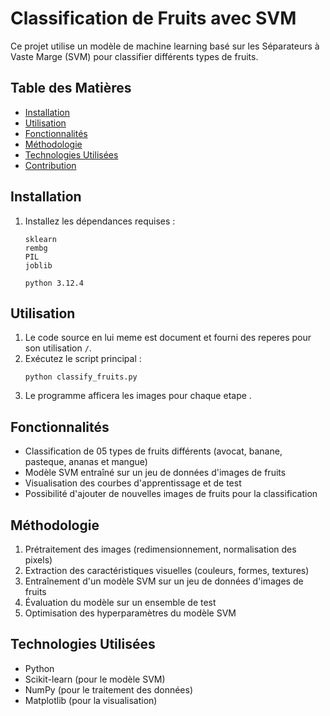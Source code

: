 
# Classification de Fruits avec SVM

Ce projet utilise un modèle de machine learning basé sur les Séparateurs à Vaste Marge (SVM) pour classifier différents types de fruits.

## Table des Matières
- [Installation](#installation)
- [Utilisation](#utilisation)
- [Fonctionnalités](#fonctionnalités)
- [Méthodologie](#méthodologie)
- [Technologies Utilisées](#technologies-utilisées)
- [Contribution](#contribution)


## Installation


1. Installez les dépendances requises :
   ```
   sklearn
   rembg
   PIL
   joblib

   python 3.12.4
   ```

## Utilisation

1. Le code source en lui meme est document et fourni des reperes pour son utilisation `/`.
2. Exécutez le script principal :
   ```
   python classify_fruits.py
   ```
3. Le programme afficera les images pour chaque etape .

## Fonctionnalités

- Classification de 05 types de fruits différents (avocat, banane, pasteque, ananas et mangue)
- Modèle SVM entraîné sur un jeu de données d'images de fruits
- Visualisation des courbes d'apprentissage et de test
- Possibilité d'ajouter de nouvelles images de fruits pour la classification

## Méthodologie

1. Prétraitement des images (redimensionnement, normalisation des pixels)
2. Extraction des caractéristiques visuelles (couleurs, formes, textures)
3. Entraînement d'un modèle SVM sur un jeu de données d'images de fruits
4. Évaluation du modèle sur un ensemble de test
5. Optimisation des hyperparamètres du modèle SVM

## Technologies Utilisées

- Python
- Scikit-learn (pour le modèle SVM)
- NumPy (pour le traitement des données)
- Matplotlib (pour la visualisation)


